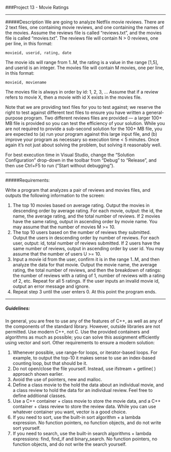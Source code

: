 ###Project 13 - Movie Ratings

---
#####Description
We are going to analyze Netflix movie reviews. There are 2 text files, one containing movie reviews, and one containing the names of the movies. Assume the reviews file is called “reviews.txt”, and the movies file is called “movies.txt”. The reviews file will contain N > 0 reviews, one per line, in this format:
	movieid, userid, rating, dateThe movie ids will range from 1..M, the rating is a value in the range [1,5], and userid is an integer. The movies file will contain M movies, one per line, in this format:	movieid, movienameThe movies file is always in order by id: 1, 2, 3, ... Assume that if a review refers to movie X, then a movie with id X exists in the movies file.Note that we are providing text files for you to test against; we reserve the right to test against different text files to ensure you have written a general-purpose program. Two different reviews files are provided — a larger 100+ MB file is provided so you can test the efficiency of your solution. While you are not required to provide a sub-second solution for the 100+ MB file, you are expected to (a) run your program against this large input file, and (b) improve your program as necessary so execution time < 5 minutes. Once again it’s not just about solving the problem, but solving it reasonably well.For best execution time in Visual Studio, change the “Solution Configuration” drop-down in the toolbar from “Debug” to “Release”, and then use Ctrl+F5 to run (“Start without debugging”).

---
#####Requirements:

Write a program that analyzes a pair of reviews and movies files, and outputs the following information to the screen:
1. The top 10 movies based on average rating. Output the movies in descending order by average rating. For each movie, output: the id, the name, the average rating, and the total number of reviews. If 2 movies have the same rating, output in ascending order by movie name. You may assume that the number of movies M >= 10.2. The top 10 users based on the number of reviews they submitted. Output the users in descending order by number of reviews. For each user, output: id, total number of reviews submitted. If 2 users have the same number of reviews, output in ascending order by user id. You may assume that the number of users U >= 10.3. Input a movie id from the user, confirm it is in the range 1..M, and then analyze the data for that movie. Output the movie name, the average rating, the total number of reviews, and then the breakdown of ratings: the number of reviews with a rating of 1, number of reviews with a rating of 2, etc. Repeat for all 5 ratings. If the user inputs an invalid movie id, output an error message and ignore.4. Repeat step 3 until the user enters 0. At this point the program ends.

---
##### Guidelines:

In general, you are free to use any of the features of C++, as well as any of the components of the standard library. However, outside libraries are not permitted. Use modern C++, not C. Use the provided containers and algorithms as much as possible; you can solve this assignment efficiently using vector<T> and sort. Other requirements to ensure a modern solution:
1. Whenever possible, use range-for loops, or iterator-based loops. For example, to output the top-10 it makes sense to use an index-based counting loop, but that should be it.2. Do not open/close the file yourself. Instead, use ifstream + getline( ) approach shown earlier.3. Avoid the use of pointers, new and malloc.4. Define a class movie to the hold the data about an individual movie, and a class review to hold the data for an individual review. Feel free to define additional classes.5. Use a C++ container + class movie to store the movie data, and a C++ container + class review to store the review data. While you can use whatever container you want, vector<T> is a good choice.6. If you need to sort, use the built-in sort algorithm + a lambda expression. No function pointers, no function objects, and do not write sort yourself.7. If you need to search, use the built-in search algorithms + lambda expressions: find, find_if and binary_search. No function pointers, no function objects, and do not write the search yourself.